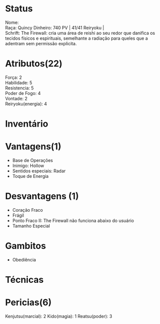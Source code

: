 # Status
Nome:   
Raça: Quincy
Dinheiro: 740
PV |  41/41
Reiryoku |   
Schrift: The Firewall: cria uma área de reishi ao seu redor que danifica os tecidos físicos e espirituais, semelhante a radiação para queles que a adentram sem permissão explicita.

# Atributos(22)
Força: 2  
Habilidade: 5  
Resistencia: 5   
Poder de Fogo: 4   
Vontade: 2  
Reiryoku(energia): 4  

# Inventário

# Vantagens(1)
- Base de Operações
- Inimigo: Hollow
- Sentidos especiais: Radar
- Toque de Energia

# Desvantagens (1)
- Coração Fraco
- Frágil
- Ponto Fraco II: The Firewall não funciona abaixo do usuário
- Tamanho Especial

# Gambitos
- Obediência

# Técnicas

# Pericias(6)
Kenjutsu(marcial): 2
Kido(magia): 1
Reatsu(poder): 3
